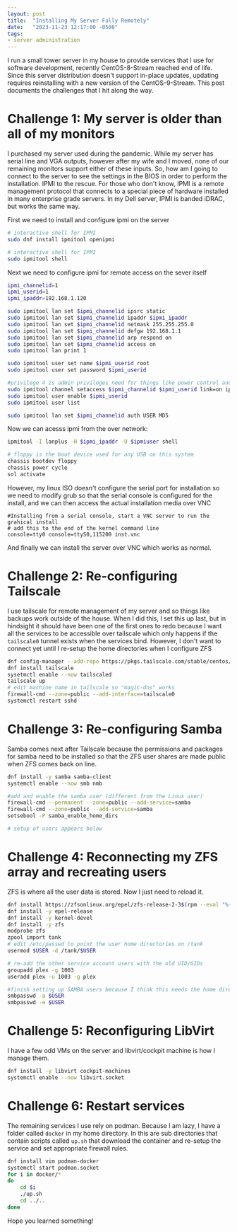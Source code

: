 ```yaml
---
layout: post
title:  "Installing My Server Fully Remotely"
date:   "2023-11-23 12:17:00 -0500"
tags: 
- server administration
---
```


I run a small tower server in my house to provide services that I use for
software development, recently CentOS-8-Stream reached end of life.
Since this server distribution doesn't support in-place updates, updating
requires reinstalling with a new version of the CentOS-9-Stream.  This post
documents the challenges that I hit along the way.

# Challenge 1: My server is older than all of my monitors

I purchased my server used during the pandemic. While my server has serial line
and VGA outputs, however after my wife and I moved, none of our remaining
monitors support either of these inputs. So, how am I going to connect to the
server to see the settings in the BIOS in order to perform the installation.
IPMI to the rescue. For those who don't know, IPMI is a remote management
protocol that connects to a special piece of hardware installed in many
enterprise grade servers.  In my Dell server, IPMI is banded iDRAC, but works
the same way.

First we need to install and configure ipmi on the server

```bash
# interactive shell for IPMI
sudo dnf install ipmitool openipmi

# interactive shell for IPMI
sudo ipmitool shell
```

Next we need to configure ipmi for remote access on the sever itself

```bash
ipmi_channelid=1
ipmi_userid=1
ipmi_ipaddr=192.168.1.120

sudo ipmitool lan set $ipmi_channelid ipsrc static
sudo ipmitool lan set $ipmi_channelid ipaddr $ipmi_ipaddr
sudo ipmitool lan set $ipmi_channelid netmask 255.255.255.0
sudo ipmitool lan set $ipmi_channelid defgw 192.168.1.1
sudo ipmitool lan set $ipmi_channelid arp respond on
sudo ipmitool lan set $ipmi_channelid access on
sudo ipmitool lan print 1

sudo ipmitool user set name $ipmi_userid root
sudo ipmitool user set password $ipmi_userid

#privilege 4 is admin privileges need for things like power control and console access
sudo ipmitool channel setaccess $ipmi_channelid $ipmi_userid link=on ipmi=on callin=on privilege=4
sudo ipmitool user enable $ipmi_userid
sudo ipmitool user list

sudo ipmitool lan set $ipmi_channelid auth USER MD5
```

Now we can acesss ipmi from the over network:

```bash
ipmitool -I lanplus -H $ipmi_ipaddr -U $ipmiuser shell

# floppy is the boot device used for any USB on this system
chassis bootdev floppy
chassis power cycle
sol activate
```

However, my linux ISO doesn't configure the serial port for installation so we
need to modify grub so that the serial console is configured for the install,
and we can then access the actual installation media over VNC

```grub
#Installing from a serial console, start a VNC server to run the grahical install
# add this to the end of the kernel command line
console=tty0 console=ttyS0,115200 inst.vnc
```

And finally we can install the server over VNC which works as normal.

# Challenge 2: Re-configuring Tailscale

I use tailscale for remote management of my server and so things like backups work outside of the house.
When I did this, I set this up last, but in hindsight it should have been one of the first ones to redo
because I want all the services to be accessible over tailscale which only happens if the `tailscale0` tunnel
exists when the services bind.  However, I don't want to connect yet until I re-setup the home directories
when I configure ZFS

```bash
dnf config-manager --add-repo https://pkgs.tailscale.com/stable/centos/9/tailscale.repo
dnf install tailscale
sysetmctl enable --now tailscaled
tailscale up
# edit machine name in tailscale so "magic-dns" works
firewall-cmd --zone=public --add-interface=tailscale0
systemctl restart sshd
```

# Challenge 3: Re-configuring Samba

Samba comes next after Tailscale because the permissions and packages for samba need to be installed
so that the ZFS user shares are made public when ZFS comes back on line.

```bash
dnf install -y samba samba-client
systemctl enable --now smb nmb

#add and enable the samba user (different from the Linux user)
firewall-cmd --permanent --zone=public --add-service=samba
firewall-cmd --zone=public --add-service=samba
setsebool -P samba_enable_home_dirs

# setup of users appears below
```
# Challenge 4: Reconnecting my ZFS array and recreating users

ZFS is where all the user data is stored.  Now I just need to reload it.

```bash
dnf install https://zfsonlinux.org/epel/zfs-release-2-3$(rpm --eval "%{dist}").noarcupdate
dnf install -y epel-release
dnf install -y kernel-devel
dnf install -y zfs
modprobe zfs
zpool import tank
# edit /etc/passwd to point the user home directories on /tank
usermod $USER -d /tank/$USER

# re-add the other service account users with the old UID/GIDs
groupadd plex -g 1003
useradd plex -u 1003 -g plex

#finish setting up SAMBA users because I think this needs the home directories
smbpasswd -a $USER
smbpasswd -e $USER
```

# Challenge 5: Reconfiguring LibVirt

I have a few odd VMs on the server and libvirt/cockpit machine is how I manage them.

```bash
dnf install -y libvirt cockpit-machines
systemctl enable --now libvirt.socket
```

# Challenge 6: Restart services

The remaining services I use rely on podman.  Because I am lazy, I have a
folder called `docker` in my home directory.  In this are sub directories that
contain scripts called `up.sh` that download the container and re-setup the
service and set appropriate firewall rules.

```bash
dnf install vim podman-docker
systemctl start podman.socket
for i in docker/*
do
    cd $i
    ./up.sh
    cd ../..
done
```

Hope you learned something!

